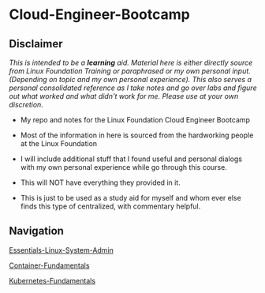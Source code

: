 # Cloud-Engineer-Bootcamp

## Disclaimer

*This is intended to be a **learning** aid.  Material here is either directly source from Linux Foundation Training or paraphrased or my own personal input. (Depending on topic and my own personal experience).  This also serves a personal consolidated reference as I take notes and go over labs and figure out what worked and what didn't work for me.  Please use at your own discretion.* 

* My repo and notes for the Linux Foundation Cloud Engineer Bootcamp

* Most of the information in here is sourced from the hardworking people at the Linux Foundation

* I will include additional stuff that I found useful and personal dialogs with my own personal experience while go through this course.

* This will NOT have everything they provided in it.

* This is just to be used as a study aid for myself and whom ever else finds this type of centralized, with commentary helpful.

## Navigation

[Essentials-Linux-System-Admin](/Essentials-Linux-System-Admin/Readme.md)

[Container-Fundamentals](Container-Fundementals/Readme.md)

[Kubernetes-Fundamentals](Kubernetes-Fundementals/Readme.md)

